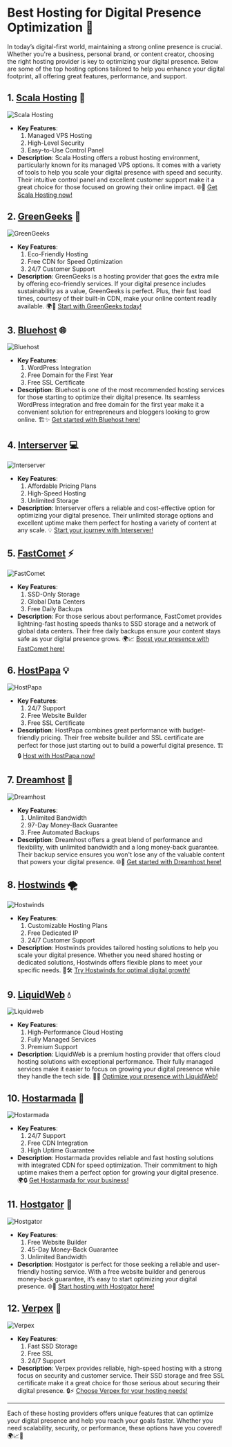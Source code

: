 # Best Hosting for Digital Presence Optimization 🚀

In today’s digital-first world, maintaining a strong online presence is crucial. Whether you're a business, personal brand, or content creator, choosing the right hosting provider is key to optimizing your digital presence. Below are some of the top hosting options tailored to help you enhance your digital footprint, all offering great features, performance, and support.

## 1. [**Scala Hosting**](https://snipitx.com/scala-jy) 🌟
![Scala Hosting](https://i.imgur.com/uJ5JIK3.png "Scala Web Hosting")
- **Key Features**:
  1. Managed VPS Hosting
  2. High-Level Security
  3. Easy-to-Use Control Panel
- **Description**: Scala Hosting offers a robust hosting environment, particularly known for its managed VPS options. It comes with a variety of tools to help you scale your digital presence with speed and security. Their intuitive control panel and excellent customer support make it a great choice for those focused on growing their online impact. 🌐🚀 [Get Scala Hosting now!](https://snipitx.com/scala-jy)

## 2. [**GreenGeeks**](https://snipitx.com/greengeeks-jy) 🌱
![GreenGeeks](https://i.imgur.com/eEwuntu.jpg "GreenGeeks Hosting")
- **Key Features**:
  1. Eco-Friendly Hosting
  2. Free CDN for Speed Optimization
  3. 24/7 Customer Support
- **Description**: GreenGeeks is a hosting provider that goes the extra mile by offering eco-friendly services. If your digital presence includes sustainability as a value, GreenGeeks is perfect. Plus, their fast load times, courtesy of their built-in CDN, make your online content readily available. 🌍💚 [Start with GreenGeeks today!](https://snipitx.com/greengeeks-jy)

## 3. [**Bluehost**](https://snipitx.com/bluehost-jy) 🌐
![Bluehost](https://i.imgur.com/PasFF9E.jpeg "Bluehost Hosting")
- **Key Features**:
  1. WordPress Integration
  2. Free Domain for the First Year
  3. Free SSL Certificate
- **Description**: Bluehost is one of the most recommended hosting services for those starting to optimize their digital presence. Its seamless WordPress integration and free domain for the first year make it a convenient solution for entrepreneurs and bloggers looking to grow online. 🏗️✨ [Get started with Bluehost here!](https://snipitx.com/bluehost-jy)

## 4. [**Interserver**](https://snipitx.com/interserver-jy) 💻
![Interserver](https://i.imgur.com/OM5dOEW.jpeg "Interserver Hosting")
- **Key Features**:
  1. Affordable Pricing Plans
  2. High-Speed Hosting
  3. Unlimited Storage
- **Description**: Interserver offers a reliable and cost-effective option for optimizing your digital presence. Their unlimited storage options and excellent uptime make them perfect for hosting a variety of content at any scale. 💡 [Start your journey with Interserver!](https://snipitx.com/interserver-jy)

## 5. [**FastComet**](https://snipitx.com/fastcomet-jy) ⚡
![FastComet](https://i.imgur.com/7qgXuWp.png "FastComet Hosting")
- **Key Features**:
  1. SSD-Only Storage
  2. Global Data Centers
  3. Free Daily Backups
- **Description**: For those serious about performance, FastComet provides lightning-fast hosting speeds thanks to SSD storage and a network of global data centers. Their free daily backups ensure your content stays safe as your digital presence grows. 🌍📈 [Boost your presence with FastComet here!](https://snipitx.com/fastcomet-jy)

## 6. [**HostPapa**](https://snipitx.com/hostpapa-jy) 💡
![HostPapa](https://i.imgur.com/ouDTkvl.jpeg "HostPapa Hosting")
- **Key Features**:
  1. 24/7 Support
  2. Free Website Builder
  3. Free SSL Certificate
- **Description**: HostPapa combines great performance with budget-friendly pricing. Their free website builder and SSL certificate are perfect for those just starting out to build a powerful digital presence. 🏗️🔒 [Host with HostPapa now!](https://snipitx.com/hostpapa-jy)

## 7. [**Dreamhost**](https://snipitx.com/dreamhost-jy) 🌙
![Dreamhost](https://i.imgur.com/rXIg8ip.jpeg "Dreamhost Hosting")
- **Key Features**:
  1. Unlimited Bandwidth
  2. 97-Day Money-Back Guarantee
  3. Free Automated Backups
- **Description**: Dreamhost offers a great blend of performance and flexibility, with unlimited bandwidth and a long money-back guarantee. Their backup service ensures you won't lose any of the valuable content that powers your digital presence. 🌐🔧 [Get started with Dreamhost here!](https://snipitx.com/dreamhost-jy)

## 8. [**Hostwinds**](https://snipitx.com/hostwinds-jy) 🌪️
![Hostwinds](https://i.imgur.com/53aSNXx.jpeg "Hostwinds Hosting")
- **Key Features**:
  1. Customizable Hosting Plans
  2. Free Dedicated IP
  3. 24/7 Customer Support
- **Description**: Hostwinds provides tailored hosting solutions to help you scale your digital presence. Whether you need shared hosting or dedicated solutions, Hostwinds offers flexible plans to meet your specific needs. 💼🛠️ [Try Hostwinds for optimal digital growth!](https://snipitx.com/hostwinds-jy)

## 9. [**LiquidWeb**](https://snipitx.com/liquidweb-jy) 💧
![Liquidweb](https://i.imgur.com/4IvT9SC.jpeg "Liquidweb Hosting")
- **Key Features**:
  1. High-Performance Cloud Hosting
  2. Fully Managed Services
  3. Premium Support
- **Description**: LiquidWeb is a premium hosting provider that offers cloud hosting solutions with exceptional performance. Their fully managed services make it easier to focus on growing your digital presence while they handle the tech side. 🔧🌐 [Optimize your presence with LiquidWeb!](https://snipitx.com/liquidweb-jy)

## 10. [**Hostarmada**](https://snipitx.com/hostarmada-jy) 🚀
![Hostarmada](https://i.imgur.com/KFbdf3o.jpeg "Hostarmada Hosting")
- **Key Features**:
  1. 24/7 Support
  2. Free CDN Integration
  3. High Uptime Guarantee
- **Description**: Hostarmada provides reliable and fast hosting solutions with integrated CDN for speed optimization. Their commitment to high uptime makes them a perfect option for growing your digital presence. 🌍🔒 [Get Hostarmada for your business!](https://snipitx.com/hostarmada-jy)

## 11. [**Hostgator**](https://snipitx.com/hostgator-jy) 🐊
![Hostgator](https://i.imgur.com/BcVkH57.jpeg "Hostgator Hosting")
- **Key Features**:
  1. Free Website Builder
  2. 45-Day Money-Back Guarantee
  3. Unlimited Bandwidth
- **Description**: Hostgator is perfect for those seeking a reliable and user-friendly hosting service. With a free website builder and generous money-back guarantee, it’s easy to start optimizing your digital presence. 🌐💼 [Start hosting with Hostgator here!](https://snipitx.com/hostgator-jy)

## 12. [**Verpex**](https://snipitx.com/verpex-jy) 🔐
![Verpex](https://i.imgur.com/6x5LhiS.jpeg "Verpex Hosting")
- **Key Features**:
  1. Fast SSD Storage
  2. Free SSL
  3. 24/7 Support
- **Description**: Verpex provides reliable, high-speed hosting with a strong focus on security and customer service. Their SSD storage and free SSL certificate make it a great choice for those serious about securing their digital presence. 🔒⚡ [Choose Verpex for your hosting needs!](https://snipitx.com/verpex-jy)

---

Each of these hosting providers offers unique features that can optimize your digital presence and help you reach your goals faster. Whether you need scalability, security, or performance, these options have you covered! 🌍📈🚀
